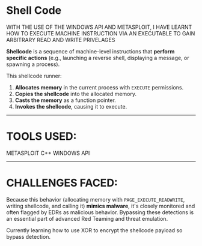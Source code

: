 # Shell Code

WITH THE USE OF THE WINDOWS API AND METASPLOIT, I HAVE LEARNT HOW TO EXECUTE MACHINE INSTRUCTION VIA AN EXECUTABLE TO GAIN ARBITRARY READ AND WRITE PRIVELAGES

**Shellcode** is a sequence of machine-level instructions that **perform specific actions** (e.g., launching a reverse shell, displaying a message, or spawning a process).

This shellcode runner:

1. **Allocates memory** in the current process with `EXECUTE` permissions.
2. **Copies the shellcode** into the allocated memory.
3. **Casts the memory** as a function pointer.
4. **Invokes the shellcode**, causing it to execute.

---------------------------------------------------------------------------------
# TOOLS USED:
METASPLOIT
C++
WINDOWS API

---------------------------------------------------------------------------------
 # CHALLENGES FACED:

Because this behavior (allocating memory with `PAGE_EXECUTE_READWRITE`, writing shellcode, and calling it) **mimics malware**, it's closely monitored and often flagged by EDRs as malicious behavior. Bypassing these detections is an essential part of advanced Red Teaming and threat emulation.

Currently learning how to use XOR to encrypt the shellcode payload so bypass detection.


